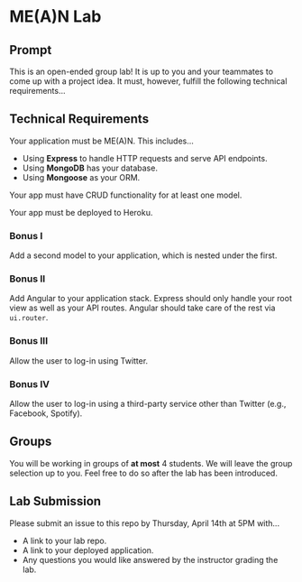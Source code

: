 # ME(A)N Lab

## Prompt

This is an open-ended group lab! It is up to you and your teammates to come up with a project idea. It must, however, fulfill the following technical requirements...

## Technical Requirements

Your application must be ME(A)N. This includes...
* Using **Express** to handle HTTP requests and serve API endpoints.
* Using **MongoDB** has your database.
* Using **Mongoose** as your ORM.

Your app must have CRUD functionality for at least one model.

Your app must be deployed to Heroku.

### Bonus I

Add a second model to your application, which is nested under the first.

### Bonus II

Add Angular to your application stack. Express should only handle your root view as well as your API routes. Angular should take care of the rest via `ui.router`.

### Bonus III

Allow the user to log-in using Twitter.

### Bonus IV

Allow the user to log-in using a third-party service other than Twitter (e.g., Facebook, Spotify).

## Groups

You will be working in groups of **at most** 4 students. We will leave the group selection up to you. Feel free to do so after the lab has been introduced.

## Lab Submission

Please submit an issue to this repo by Thursday, April 14th at 5PM with...
* A link to your lab repo.
* A link to your deployed application.
* Any questions you would like answered by the instructor grading the lab.
